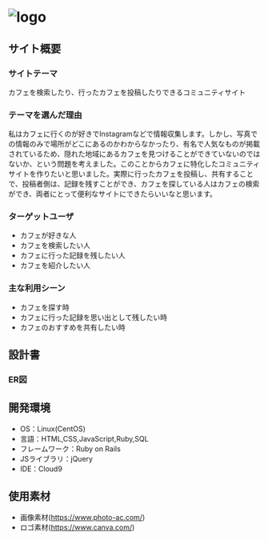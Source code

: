 # ![logo](https://user-images.githubusercontent.com/109025282/197979880-b7c6480b-0905-4416-8591-50927bd67a03.jpg)

## サイト概要

### サイトテーマ
カフェを検索したり、行ったカフェを投稿したりできるコミュニティサイト

### テーマを選んだ理由
私はカフェに行くのが好きでInstagramなどで情報収集します。しかし、写真での情報のみで場所がどこにあるのかわからなかったり、有名で人気なものが掲載されているため、隠れた地域にあるカフェを見つけることができていないのではないか、という問題を考えました。このことからカフェに特化したコミュニティサイトを作りたいと思いました。実際に行ったカフェを投稿し、共有することで、投稿者側は、記録を残すことができ、カフェを探している人はカフェの検索ができ、両者にとって便利なサイトにできたらいいなと思います。

### ターゲットユーザ
* カフェが好きな人
* カフェを検索したい人
* カフェに行った記録を残したい人
* カフェを紹介したい人

### 主な利用シーン
* カフェを探す時
* カフェに行った記録を思い出として残したい時
* カフェのおすすめを共有したい時

## 設計書
### ER図


## 開発環境
- OS：Linux(CentOS)
- 言語：HTML,CSS,JavaScript,Ruby,SQL
- フレームワーク：Ruby on Rails
- JSライブラリ：jQuery
- IDE：Cloud9

## 使用素材
* 画像素材(https://www.photo-ac.com/)
* ロゴ素材(https://www.canva.com/)